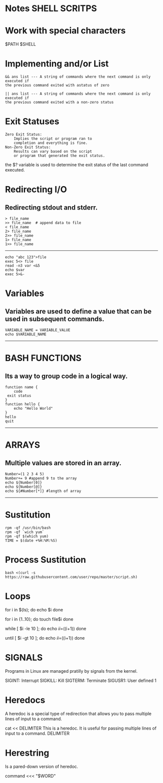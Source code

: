 # Notes SHELL SCRITPS

# Work with special characters 
  $PATH
  $SHELL

# Implementing and/or List 

    && ans list --- A string of commands where the next command is only executed if
    the previous command exited with astatus of zero

    || ans list --- A string of commands where the next command is only executed if
    the previous command exited with a non-zero status

# Exit Statuses 
    Zero Exit Status:
        Implies the script or program ran to
        completion and everything is fine.
    Non-Zero Exit Status:
        Results can vary based on the script
        or program that generated the exit status.
        
 the $? variable is used to determine the exit status of the last command executed.

 # Redirecting I/O
 Redirecting stdout and stderr. 
--------------------------------------------------------------------------------
    > file_name
    >> file_name  # append data to file
    < file_name
    2> file_name
    2>> file_name
    1> file_name
    1>> file_name
 --------------------------------------------------------------------------------
    echo "abc 123">file
    exec 5<> file
    read -n3 var <&5
    echo $var
    exec 5>&-

# Variables 
Variables are used to define a value that can be used in subsequent commands.
--------------------------------------------------------------------------------
    VARIABLE_NAME = VARIABLE_VALUE
    echo $VARIABLE_NAME
---------------------------------
# BASH FUNCTIONS 
Its a way to group code in a logical way.
--------------------------------------------------------------------------------
    function name {
        code
     exit status
    }
    function hello {
        echo "Hello World"
    }
    hello
    quit 
--------------------------------------------------------------------------------
# ARRAYS 
Multiple values are stored in an array.
--------------------------------------------------------------------------------
    Number=(1 2 3 4 5)
    Number+= 9 #append 9 to the array
    echo ${Number[0]}
    echo ${Number[@]}
    echo ${#Number[*]} #length of array
--------------------------------------------------------------------------------

# Sustitution 
    rpm -qf /usr/bin/bash
    rpm -qf `wich yum`
    rpm -qf $(which yum)
    TIME = $(date +%H:%M:%S)
# Process Sustitution
    bash <(curl -s https://raw.githubusercontent.com/user/repo/master/script.sh)

# Loops 
 for i in $(ls); do
    echo $i
 done

 for i in {1..10}; do
    touch  file$i
 done

 while [ $i -le 10 ]; do
    echo $i
    i=$((i+1))
 done

 until [ $i -gt 10 ]; do
    echo $i
    i=$((i+1))
 done

 # SIGNALS
 Programs in Linux are managed pratilly by signals from the kernel.

 SIGINT: Interrupt
 SIGKILL: Kill
 SIGTERM: Terminate
 SIGUSR1: User defined 1

 # Heredocs 
 A heredoc is a special type of redirection that allows you to pass multiple lines of input to a command.

 cat << DELIMITER
    This is a heredoc.
    It is useful for passing multiple lines of input to a command.
    DELIMITER

# Herestring 
 Is a pared-down version of heredoc.

 command <<< "$WORD"
 
